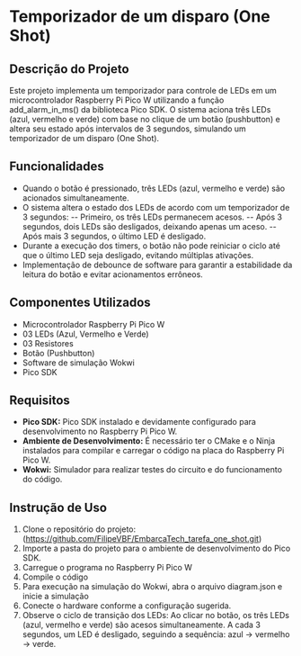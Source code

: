 # Temporizador de um disparo (One Shot)

## Descrição do Projeto

Este projeto implementa um temporizador para controle de LEDs em um microcontrolador Raspberry Pi Pico W utilizando a função add_alarm_in_ms() da biblioteca Pico SDK. O sistema aciona três LEDs (azul, vermelho e verde) com base no clique de um botão (pushbutton) e altera seu estado após intervalos de 3 segundos, simulando um temporizador de um disparo (One Shot).

## Funcionalidades

- Quando o botão é pressionado, três LEDs (azul, vermelho e verde) são acionados simultaneamente.
- O sistema altera o estado dos LEDs de acordo com um temporizador de 3 segundos:
-- Primeiro, os três LEDs permanecem acesos.
-- Após 3 segundos, dois LEDs são desligados, deixando apenas um aceso.
-- Após mais 3 segundos, o último LED é desligado.
- Durante a execução dos timers, o botão não pode reiniciar o ciclo até que o último LED seja desligado, evitando múltiplas ativações.
- Implementação de debounce de software para garantir a estabilidade da leitura do botão e evitar acionamentos errôneos.

## Componentes Utilizados

- Microcontrolador Raspberry Pi Pico W
- 03 LEDs (Azul, Vermelho e Verde)
- 03 Resistores
- Botão (Pushbutton)
- Software de simulação Wokwi
- Pico SDK

## Requisitos

- **Pico SDK:** Pico SDK instalado e devidamente configurado para desenvolvimento no Raspberry Pi Pico W.
- **Ambiente de Desenvolvimento:** É necessário ter o CMake e o Ninja instalados para compilar e carregar o código na placa do Raspberry Pi Pico W.
- **Wokwi:** Simulador para realizar testes do circuito e do funcionamento do código.

## Instrução de Uso

1. Clone o repositório do projeto:
(https://github.com/FilipeVBF/EmbarcaTech_tarefa_one_shot.git)
2. Importe a pasta do projeto para o ambiente de desenvolvimento do Pico SDK.
3. Carregue o programa no Raspberry Pi Pico W
4. Compile o código
5. Para execução na simulação do Wokwi, abra o arquivo diagram.json e inicie a simulação
6. Conecte o hardware conforme a configuração sugerida.
7. Observe o ciclo de transição dos LEDs: Ao clicar no botão, os três LEDs (azul, vermelho e verde) são acesos simultaneamente. A cada 3 segundos, um LED é desligado, seguindo a sequência: azul -> vermelho -> verde.
